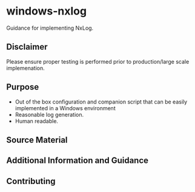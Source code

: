 # windows-nxlog
Guidance for implementing NxLog.

## Disclaimer

Please ensure proper testing is performed prior to production/large scale implemenation.

## Purpose

- Out of the box configuration and companion script that can be easily implemented in a Windows environment
- Reasonable log generation.
- Human readable.

## Source Material



## Additional Information and Guidance


## Contributing
